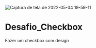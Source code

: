 ![Captura de tela de 2022-05-04 19-59-11](https://user-images.githubusercontent.com/53490825/166838790-d1a3e2fb-ac57-40c3-98a6-8ac5a0ae59a7.png)
# Desafio_Checkbox
 Fazer um checkbox com design
